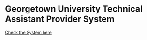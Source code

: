 # Georgetown University Technical Assistant Provider System

[Check the System here](https://hrsagutap.streamlit.app/)